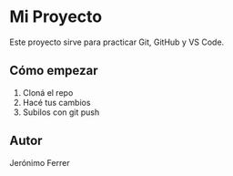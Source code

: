 
# Mi Proyecto

Este proyecto sirve para practicar Git, GitHub y VS Code.

## Cómo empezar

1. Cloná el repo
2. Hacé tus cambios
3. Subilos con git push

## Autor

Jerónimo Ferrer
